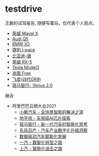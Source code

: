 # testdrive
王鹏的试驾报告, 随便写着玩，仅代表个人观点。

- [荣威 Maval X](MarvalX.md)
- [Audi Q5](Audi_Q5.md)
- [BMW X3](BMW_X3.md)
- [捷豹 I-pace](I-pace.md)
- [比亚迪-唐](BYD_Tang.md)
- [荣威 RX-5](RX5.md)
- [Tesla Model3](Tesla_Model3.md)
- [岚图 Free](Voyah.md)
- [飞度(四代GR9)](Fit4G.md)
- [斑马智行- Venus 2.0](Venus20.md)

展会

- 阿里巴巴云栖大会2021
    - [小鹏汽车 - 全场景智能的解决之道](alibaba/xiaopeng.md)
    - [地平线 - 车规级AI芯片探索](alibaba/dipingxian.md)
    - [斑马智行 - 新一代汽车的智能化思考](alibaba/banma.md)
    - [东风日产 - 汽车产业数字化升级洞察](alibaba/nissan.md)
    - [数据驱动汽车智能化发展](alibaba/datadriven.md)
    - [一汽 – 数智化转型之路](alibaba/faw.md)
    - [上汽 – 智能化进击之路](alibaba/saw.md)
